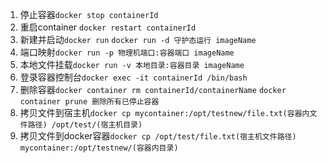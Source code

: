1. 停止容器`docker stop containerId`  
1. 重启container `docker restart containerId`  
1. 新建并启动`docker run` `docker run -d 守护态运行 imageName`  
1. 端口映射`docker run -p 物理机端口:容器端口 imageName`  
1. 本地文件挂载`docker run -v 本地目录:容器目录 imageName`  
1. 登录容器控制台`docker exec -it containerId /bin/bash`  
1. 删除容器`docker container rm containerId/containerName`  `docker container prune 删除所有已停止容器`  
1. 拷贝文件到宿主机`docker cp mycontainer:/opt/testnew/file.txt(容器内文件路径) /opt/test/(宿主机目录)`  
1. 拷贝文件到docker容器`docker cp /opt/test/file.txt(宿主机文件路径) mycontainer:/opt/testnew/(容器内目录)`
